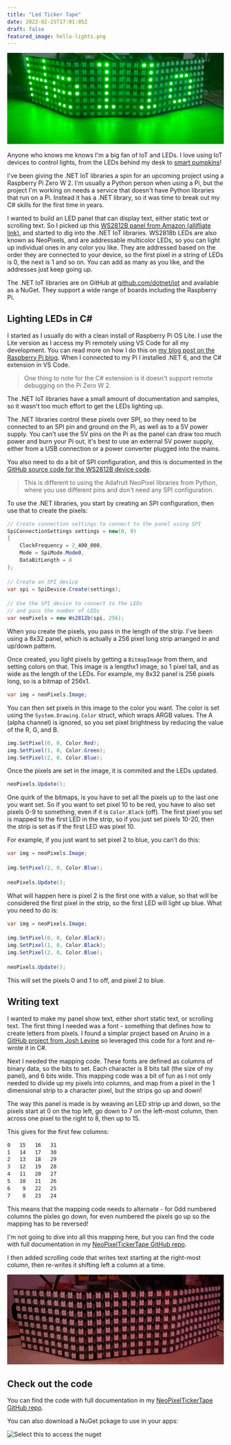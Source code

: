 ```yaml
---
title: "Led Ticker Tape"
date: 2022-02-25T17:01:05Z
draft: false
featured_image: hello-lights.png
---
```


![An LED panel showing Hello in green](hello-lights.png)

Anyone who knows me knows I'm a big fan of IoT and LEDs. I love using IoT devices to control lights, from the LEDs behind my desk to [smart pumpkins](https://www.youtube.com/watch?v=h5ETn4PTdQA)!

I've been giving the .NET IoT libraries a spin for an upcoming project using a Raspberry Pi Zero W 2. I'm usually a Python person when using a Pi, but the project I'm working on needs a service that doesn't have Python libraries that run on a Pi. Instead it has a .NET library, so it was time to break out my C# skills for the first time in years.

I wanted to build an LED panel that can display text, either static text or scrolling text. So I picked up this [WS2812B panel from Amazon (allifliate link)](https://amzn.to/3sVjF7M), and started to dig into the .NET IoT libraries. WS2818b LEDs are also known as NeoPixels, and are addressable multicolor LEDs, so you can light up individual ones in any color you like. They are addressed based on the order they are connected to your device, so the first pixel in a string of LEDs is 0, the next is 1 and so on. You can add as many as you like, and the addresses just keep going up.

The .NET IoT libraries are on GitHub at [github.com/dotnet/iot](https://github.com/dotnet/iot) and available as a NuGet. They support a wide range of boards including the Raspberry Pi.

## Lighting LEDs in C\#

I started as I usually do with a clean install of Raspberry Pi OS Lite. I use the Lite version as I access my Pi remotely using VS Code for all my development. You can read more on how I do this on [my blog post on the Raspberry Pi blog](https://www.raspberrypi.com/news/coding-on-raspberry-pi-remotely-with-visual-studio-code/). When I connected to my Pi I installed .NET 6, and the C# extension in VS Code.

> One thing to note for the C# extension is it doesn't support remote debugging on the Pi Zero W 2.

The .NET IoT libraries have a small amount of documentation and samples, so it wasn't too much effort to get the LEDs lighting up.

The .NET libraries control these pixels over SPI, so they need to be connected to an SPI pin and ground on the Pi, as well as to a 5V power supply. You can't use the 5V pins on the Pi as the panel can draw too much power and burn your Pi out, it's best to use an external 5V power supply, either from a USB connection or a power converter plugged into the mains.

You also need to do a bit of SPI configuration, and this is documented in the [GitHub source code for the WS2812B device code](https://github.com/dotnet/iot/tree/main/src/devices/Ws28xx).

> This is different to using the Adafruit NeoPixel libraries from Python, where you use different pins and don't need any SPI configuration.

To use the .NET libraries, you start by creating an SPI configuration, then use that to create the pixels:

```csharp
// Create connection settings to connect to the panel using SPI
SpiConnectionSettings settings = new(0, 0)
{
    ClockFrequency = 2_400_000,
    Mode = SpiMode.Mode0,
    DataBitLength = 8
};

// Create an SPI device
var spi = SpiDevice.Create(settings);

// Use the SPI device to connect to the LEDs
// and pass the number of LEDs
var neoPixels = new Ws2812b(spi, 256);
```

When you create the pixels, you pass in the length of the strip. I've been using a 8x32 panel, which is actually a 256 pixel long strip arranged in and up/down pattern.

Once created, you light pixels by getting a `BitmapImage` from them, and setting colors on that. This image is a lengthx1 image, so 1 pixel tall, and as wide as the length of the LEDs. For example, my 8x32 panel is 256 pixels long, so is a bitmap of 256x1.

```csharp
var img = neoPixels.Image;
```

You can then set pixels in this image to the color you want. The color is set using the `System.Drawing.Color` struct, which wraps ARGB values. The A (alpha channel) is ignored, so you set pixel brightness by reducing the value of the R, G, and B.

```csharp
img.SetPixel(0, 0, Color.Red);
img.SetPixel(1, 0, Color.Green);
img.SetPixel(2, 0, Color.Blue);
```

Once the pixels are set in the image, it is commited and the LEDs updated.

```csharp
neoPixels.Update();
```

One quirk of the bitmaps, is you have to set all the pixels up to the last one you want set. So if you want to set pixel 10 to be red, you have to also set pixels 0-9 to something, even if it is `Color.Black` (off). The first pixel you set is mapped to the first LED in the strip, so if you just set pixels 10-20, then the strip is set as if the first LED was pixel 10.

For example, if you just want to set pixel 2 to blue, you can't do this:

```csharp
var img = neoPixels.Image;

img.SetPixel(2, 0, Color.Blue);

neoPixels.Update();
```

What will happen here is pixel 2 is the first one with a value, so that will be considered the first pixel in the strip, so the first LED will light up blue.
What you need to do is:

```csharp
var img = neoPixels.Image;

img.SetPixel(0, 0, Color.Black);
img.SetPixel(1, 0, Color.Black);
img.SetPixel(2, 0, Color.Blue);

neoPixels.Update();
```

This will set the pixels 0 and 1 to off, and pixel 2 to blue.

## Writing text

I wanted to make my panel show text, either short static text, or scrolling text. The first thing I needed was a font - something that defines how to create letters from pixels. I found a simplar project based on Aruino in a [GitHub project from Josh Levine](https://github.com/bigjosh/SimpleTickerTape/tree/main/fonts) so leveraged this code for a font and re-wrote it in C#.

Next I needed the mapping code. These fonts are defined as columns of binary data, so the bits to set. Each character is 8 bits tall (the size of my panel), and 6 bits wide. This mapping code was a bit of fun as I not only needed to divide up my pixels into columns, and map from a pixel in the 1 dimensional strip to a character pixel, but the strips go up and down!

The way this panel is made is by weaving an LED strip up and down, so the pixels start at 0 on the top left, go down to 7 on the left-most column, then across one pixel to the right to 8, then up to 15.

This gives for the first few columns:

```sh
0   15   16   31
1   14   17   30
2   13   18   29
3   12   19   28
4   11   20   27
5   10   21   26
6    9   22   25
7    8   23   24
```

This means that the mapping code needs to alternate - for 0dd numbered columns the pixles go down, for even numbered the pixels go up so the mapping has to be reversed!

I'm not going to dive into all this mapping here, but you can find the code with full documentation in my [NeoPixelTickerTape GitHub repo](https://github.com/jimbobbennett/NeoPixelTickerTape).

I then added scrolling code that writes text starting at the right-most column, then re-writes it shifting left a column at a time.

![Hello world scrolling across the ticker tape](tickertape.gif)

## Check out the code

You can find the code with full documentation in my [NeoPixelTickerTape GitHub repo](https://github.com/jimbobbennett/NeoPixelTickerTape).

You can also download a NuGet pckage to use in your apps:

![Select this to access the nuget](https://img.shields.io/nuget/v/JimBobBennett.NeoPixelTickerTape.svg?style=flat&logo=nuget)
